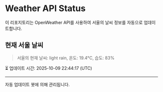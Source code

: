 
# Weather API Status

이 리포지토리는 OpenWeather API를 사용하여 서울의 날씨 정보를 자동으로 업데이트합니다.

## 현재 서울 날씨
> 서울의 현재 날씨: light rain, 온도: 19.4°C, 습도: 83%

⏳ 업데이트 시간: 2025-10-09 22:44:17 (UTC)

---
자동 업데이트 봇에 의해 관리됩니다.
